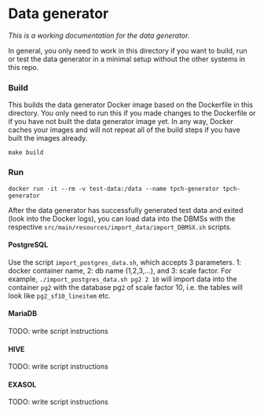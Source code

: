 # Data generator

*This is a working documentation for the data generator.*

In general, you only need to work in this directory if you want to build, run or test the data generator in a minimal setup without the other systems in this repo.

### Build
This builds the data generator Docker image based on the Dockerfile in this directory. You only need to run this if you made changes to the Dockerfile or if you have not built the data generator image yet. In any way, Docker caches your images and will not repeat all of the build steps if you have built the images already.

```
make build
```

### Run

```
docker run -it --rm -v test-data:/data --name tpch-generator tpch-generator
```

After the data generator has successfully generated test data and exited (look into the Docker logs), you can load data into the DBMSs with the respective `src/main/resources/import_data/import_DBMSX.sh` scripts.


#### PostgreSQL
Use the script `import_postgres_data.sh`, which accepts 3 parameters. 1: docker container name, 2: db name (1,2,3,...), and 3: scale factor. For example, `./import_postgres_data.sh pg2 2 10` will import data into the container `pg2` with the database pg`2` of scale factor 10, i.e. the tables will look like `pg2_sf10_lineitem` etc.

#### MariaDB
TODO: write script instructions

#### HIVE
TODO: write script instructions

#### EXASOL
TODO: write script instructions